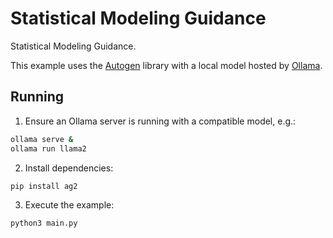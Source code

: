 # Statistical Modeling Guidance

Statistical Modeling Guidance.

This example uses the [Autogen](https://github.com/microsoft/autogen) library with a local model hosted by [Ollama](https://ollama.ai/).

## Running

1. Ensure an Ollama server is running with a compatible model, e.g.:

```bash
ollama serve &
ollama run llama2
```

2. Install dependencies:

```bash
pip install ag2
```

3. Execute the example:

```bash
python3 main.py
```
